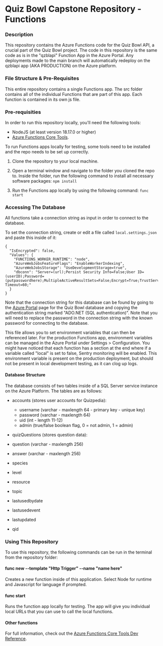 # Quiz Bowl Capstone Repository - Functions
### Description
This repository contains the Azure Functions code for the Quiz Bowl API, a crucial part of the Quiz Bowl project. The code in this repository is the same code as is in the "qzblapi" Function App in the Azure Portal. Any deployments made to the main branch will automatically redeploy on the qzblapi app (AKA PRODUCTION) on the Azure platform.

### File Structure & Pre-Requisites
This entire repository contains a single Functions app. The src folder contains all of the individual Functions that are part of this app. Each function is contained in its own js file.

### Pre-requisities
In order to run this repository locally, you'll need the following tools:
- NodeJS (at least version 18.17.0 or higher)
- [Azure Functions Core Tools](https://learn.microsoft.com/en-us/azure/azure-functions/functions-run-local?programming-language-javascript).

To run Functions apps locally for testing, some tools need to be installed and the repo needs to be set up correctly. 

1. Clone the repository to your local machine.

2. Open a terminal window and navigate to the folder you cloned the repo to. Inside the folder, run the following command to install all necessary software packages: ```npm install```

3. Run the Functions app locally by using the following command: ```func start```

### Accessing The Database
All functions take a connection string as input in order to connect to the database.

To set the connection string, create or edit a file called ```local.settings.json``` and paste this inside of it:
```
{
  "IsEncrypted": false,
  "Values": {
    "FUNCTIONS_WORKER_RUNTIME": "node",
    "AzureWebJobsFeatureFlags": "EnableWorkerIndexing",
    "AzureWebJobsStorage": "UseDevelopmentStorage=true",
    "dbconn": "Server=(url);Persist Security Info=False;User ID=(userID);Password=(putpasswordhere);MultipleActiveResultSets=False;Encrypt=True;TrustServerCertificate=False;Connection Timeout=60;"
  }
}
```
Note that the connection string for this database can be found by going to the [Azure Portal](https://portal.azure.com) page for the Quiz Bowl database and copying the authentication string marked "ADO.NET (SQL authentication)". Note that you will need to replace the password in the connection string with the known password for connecting to the database.

This file allows you to set environment variables that can then be referenced later. For the production Functions app, environment variables can be managed in the Azure Portal under Settings > Configuration. You might have noticed that each function has a section at the end where if a variable called "local" is set to false, Sentry monitoring will be enabled. This environment variable is present on the production deployment, but should not be present in local development testing, as it can clog up logs.

#### Database Structure
The database consists of two tables inside of a SQL Server service  instance on the Azure Platform. The tables are as follows:

- accounts (stores user accounts for Quizpedia):
  - username (varchar - maxlength 64 - primary key - unique key)
  - password (varchar - maxlength 64)
  - uid (int - length 11-12)
  - admin (true/false boolean flag, 0 = not admin, 1 = admin)

- quizQuestions (stores question data):
 - question (varchar - maxlength 256)
 - answer (varchar - maxlength 256)
 - species
 - level
 - resource
 - topic
 - lastusedbydate
 - lastusedevent
 - lastupdated
 - qid

### Using This Repository
To use this repository, the following commands can be run in the terminal from the repository folder:

#### func new --template "Http Trigger" --name "name here"
Creates a new function inside of this application. Select Node for runtime and Javascript for language if prompted.

#### func start
Runs the function app locally for testing. The app will give you individual local URLs that you can use to call the local functions.

#### Other functions
For full information, check out the [Azure Functions Core Tools Dev Reference](https://learn.microsoft.com/en-us/azure/azure-functions/functions-run-local?programming-language-javascript).